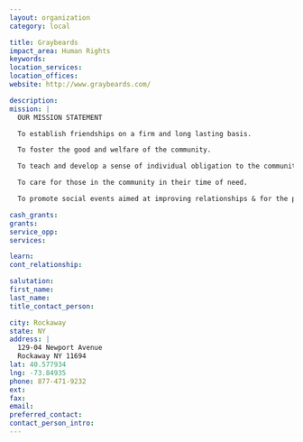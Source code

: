 ```yaml
---
layout: organization
category: local

title: Graybeards
impact_area: Human Rights
keywords: 
location_services: 
location_offices: 
website: http://www.graybeards.com/

description: 
mission: |
  OUR MISSION STATEMENT

  To establish friendships on a firm and long lasting basis.

  To foster the good and welfare of the community.

  To teach and develop a sense of individual obligation to the community.

  To care for those in the community in their time of need.

  To promote social events aimed at improving relationships & for the purpose of fundraising for community related causes

cash_grants: 
grants: 
service_opp: 
services: 

learn: 
cont_relationship: 

salutation: 
first_name: 
last_name: 
title_contact_person: 

city: Rockaway
state: NY
address: |
  129-04 Newport Avenue  
  Rockaway NY 11694
lat: 40.577934
lng: -73.84935
phone: 877-471-9232
ext: 
fax: 
email: 
preferred_contact: 
contact_person_intro: 
---
```

